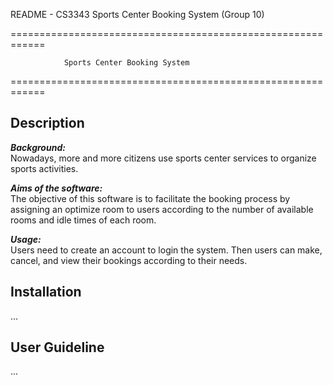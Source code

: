 README - CS3343 Sports Center Booking System (Group 10)

============================================================

                Sports Center Booking System
              
============================================================

Description
------------------------------------------------------------
***Background:***  
Nowadays, more and more citizens use sports center services 
to organize sports activities.

***Aims of the software:***  
The objective of this software is to facilitate the booking
process by assigning an optimize room to users according to 
the number of available rooms and idle times of each room. 

***Usage:***  
Users need to create an account to login the system. Then 
users can make, cancel, and view their bookings according to 
their needs.

Installation
------------------------------------------------------------
...

User Guideline
------------------------------------------------------------
...
